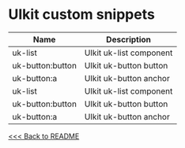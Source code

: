 # UIkit custom snippets

Name | Description
-----|-----
uk-list | UIkit uk-list component
uk-button:button | UIkit uk-button button
uk-button:a | UIkit uk-button anchor
uk-list | UIkit uk-list component
uk-button:button | UIkit uk-button button
uk-button:a | UIkit uk-button anchor

[<<< Back to README](https://github.com/Bixie/intellij-uikit)